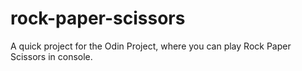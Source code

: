 # rock-paper-scissors

A quick project for the Odin Project, where you can play Rock Paper Scissors in console.
